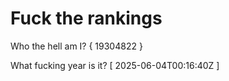 # Fuck the rankings

Who the hell am I?
{ 19304822 }

What fucking year is it?
[ 2025-06-04T00:16:40Z ]
